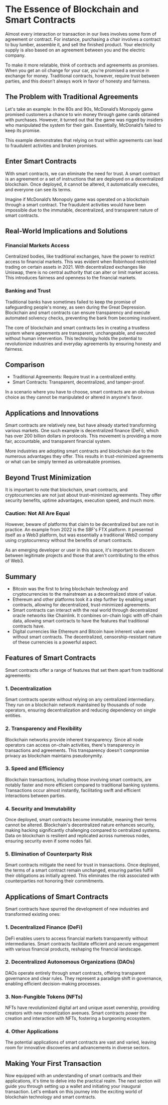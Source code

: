 # The Essence of Blockchain and Smart Contracts

Almost every interaction or transaction in our lives involves some form of agreement or contract. For instance, purchasing a chair involves a contract to buy lumber, assemble it, and sell the finished product. Your electricity supply is also based on an agreement between you and the electric company.

To make it more relatable, think of contracts and agreements as promises. When you get an oil change for your car, you're promised a service in exchange for money. Traditional contracts, however, require trust between parties, and this doesn’t always work in favor of honesty and fairness.

## The Problem with Traditional Agreements

Let's take an example: In the 80s and 90s, McDonald’s Monopoly game promised customers a chance to win money through game cards obtained with purchases. However, it turned out that the game was rigged by insiders who manipulated the system for their gain. Essentially, McDonald’s failed to keep its promise.

This example demonstrates that relying on trust within agreements can lead to fraudulent activities and broken promises.

## Enter Smart Contracts

With smart contracts, we can eliminate the need for trust. A smart contract is an agreement or a set of instructions that are deployed on a decentralized blockchain. Once deployed, it cannot be altered, it automatically executes, and everyone can see its terms.

Imagine if McDonald’s Monopoly game was operated on a blockchain through a smart contract. The fraudulent activities would have been impossible due to the immutable, decentralized, and transparent nature of smart contracts.

## Real-World Implications and Solutions

### Financial Markets Access

Centralized bodies, like traditional exchanges, have the power to restrict access to financial markets. This was evident when Robinhood restricted trading on certain assets in 2021. With decentralized exchanges like Uniswap, there is no central authority that can alter or limit market access. This introduces fairness and openness to the financial markets.

### Banking and Trust

Traditional banks have sometimes failed to keep the promise of safeguarding people's money, as seen during the Great Depression. Blockchain and smart contracts can ensure transparency and execute automated solvency checks, preventing the bank from becoming insolvent.

The core of blockchain and smart contracts lies in creating a trustless system where agreements are transparent, unchangeable, and executed without human intervention. This technology holds the potential to revolutionize industries and everyday agreements by ensuring honesty and fairness.

## Comparison

- Traditional Agreements: Require trust in a centralized entity.
- Smart Contracts: Transparent, decentralized, and tamper-proof.

In a scenario where you have to choose, smart contracts are an obvious choice as they cannot be manipulated or altered in anyone's favor.

## Applications and Innovations

Smart contracts are relatively new, but have already started transforming various markets. One such example is decentralized finance (DeFi), which has over 200 billion dollars in protocols. This movement is providing a more fair, accountable, and transparent financial system.

More industries are adopting smart contracts and blockchain due to the numerous advantages they offer. This results in trust-minimized agreements or what can be simply termed as unbreakable promises.

## Beyond Trust Minimization

It is important to note that blockchain, smart contracts, and cryptocurrencies are not just about trust-minimized agreements. They offer security benefits, uptime advantages, execution speed, and much more.

### Caution: Not All Are Equal

However, beware of platforms that claim to be decentralized but are not in practice. An example from 2022 is the SBF's FTX platform. It presented itself as a Web3 platform, but was essentially a traditional Web2 company using cryptocurrency without the benefits of smart contracts.

As an emerging developer or user in this space, it's important to discern between legitimate projects and those that aren't contributing to the ethos of Web3.

## Summary

- Bitcoin was the first to bring blockchain technology and cryptocurrencies to the mainstream as a decentralized store of value.
- Ethereum and other platforms took it a step further by enabling smart contracts, allowing for decentralized, trust-minimized agreements.
- Smart contracts can interact with the real world through decentralized oracle networks like Chainlink. It combines on-chain logic with off-chain data, allowing smart contracts to have the features that traditional contracts have.
- Digital currencies like Ethereum and Bitcoin have inherent value even without smart contracts. The decentralized, censorship-resistant nature of these currencies is a powerful aspect.

## Features of Smart Contracts

Smart contracts offer a range of features that set them apart from traditional agreements:

### 1. Decentralization

Smart contracts operate without relying on any centralized intermediary. They run on a blockchain network maintained by thousands of node operators, ensuring decentralization and reducing dependency on single entities.

### 2. Transparency and Flexibility

Blockchain networks provide inherent transparency. Since all node operators can access on-chain activities, there's transparency in transactions and agreements. This transparency doesn't compromise privacy as blockchain maintains pseudonymity.

### 3. Speed and Efficiency

Blockchain transactions, including those involving smart contracts, are notably faster and more efficient compared to traditional banking systems. Transactions occur almost instantly, facilitating swift and efficient interactions between parties.

### 4. Security and Immutability

Once deployed, smart contracts become immutable, meaning their terms cannot be altered. Blockchain's decentralized nature enhances security, making hacking significantly challenging compared to centralized systems. Data on blockchain is resilient and replicated across numerous nodes, ensuring security even if some nodes fail.

### 5. Elimination of Counterparty Risk

Smart contracts mitigate the need for trust in transactions. Once deployed, the terms of a smart contract remain unchanged, ensuring parties fulfill their obligations as initially agreed. This eliminates the risk associated with counterparties not honoring their commitments.

## Applications of Smart Contracts

Smart contracts have spurred the development of new industries and transformed existing ones:

### 1. Decentralized Finance (DeFi)

DeFi enables users to access financial markets transparently without intermediaries. Smart contracts facilitate efficient and secure engagement with various financial products, reshaping the financial landscape.

### 2. Decentralized Autonomous Organizations (DAOs)

DAOs operate entirely through smart contracts, offering transparent governance and clear rules. They represent a paradigm shift in governance, enabling efficient decision-making processes.

### 3. Non-Fungible Tokens (NFTs)

NFTs have revolutionized digital art and unique asset ownership, providing creators with new monetization avenues. Smart contracts power the creation and interaction with NFTs, fostering a burgeoning ecosystem.

### 4. Other Applications

The potential applications of smart contracts are vast and varied, leaving room for innovative discoveries and advancements in diverse sectors.

## Making Your First Transaction

Now equipped with an understanding of smart contracts and their applications, it's time to delve into the practical realm. The next section will guide you through setting up a wallet and initiating your inaugural transaction. Let's embark on this journey into the exciting world of blockchain technology and smart contracts.